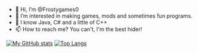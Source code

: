 - 👋 Hi, I’m @Frostygames0
- 👀 I’m interested in making games, mods and sometimes fun programs.
- 🌱 I know Java, C# and a little of C++
- 📫 How to reach me? You can't, I'm the best hider!

[![My GitHub stats](https://github-readme-stats.vercel.app/api?username=frostygames0&hide=contribs,prs,stars&theme=merko)](https://github.com/anuraghazra/github-readme-stats)
[![Top Langs](https://github-readme-stats.vercel.app/api/top-langs/?username=frostygames0&compact=true&theme=merko)](https://github.com/anuraghazra/github-readme-stats)

<!---
Frostygames0/Frostygames0 is a ✨ special ✨ repository because its `README.md` (this file) appears on your GitHub profile.
You can click the Preview link to take a look at your changes.
--->
